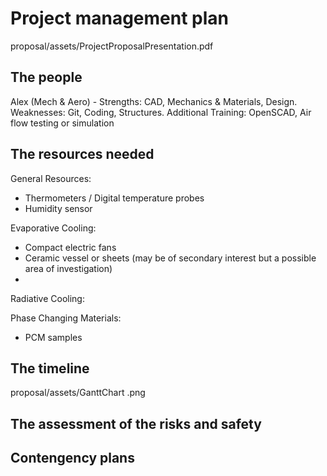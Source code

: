# Project management plan

proposal/assets/ProjectProposalPresentation.pdf
## The people

Alex (Mech & Aero) - Strengths: CAD, Mechanics & Materials, Design. Weaknesses: Git, Coding, Structures. Additional Training: OpenSCAD, Air flow testing or simulation 



## The resources needed

General Resources:
- Thermometers / Digital temperature probes
- Humidity sensor 

Evaporative Cooling:
- Compact electric fans
- Ceramic vessel or sheets (may be of secondary interest but a possible area of investigation)
- 

Radiative Cooling:

Phase Changing Materials:

- PCM samples
## The timeline
proposal/assets/GanttChart .png


## The assessment of the risks and safety



## Contengency plans
